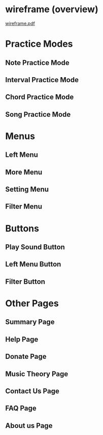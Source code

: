 # wireframe (overview)
[wireframe.pdf](./wireframes.pdf)

# Practice Modes
## Note Practice Mode
## Interval Practice Mode
## Chord Practice Mode
## Song Practice Mode

# Menus
## Left Menu
## More Menu
## Setting Menu
## Filter Menu


# Buttons
## Play Sound Button
## Left Menu Button
## Filter Button

# Other Pages
## Summary Page
## Help Page
## Donate Page
## Music Theory Page
## Contact Us Page
## FAQ Page
## About us Page
